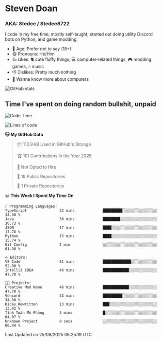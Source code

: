 # Steven Doan
### AKA: Stedee / Stedee8722
I code in my free time, mostly self-taught, started out doing utility Discord bots on Python, and game modding.

- 🤔 Age: Prefer not to say (18+)
- 😄 Pronouns: He/Him
- 👍 Likes: 🐈 cute fluffy things, 💻 computer-related things, 🎮 modding games, 🎶 music
- 👎 Dislikes: Pretty much nothing
- 🥹 Wanna know more about computers

![GitHub stats](https://github-readme-stats-iota-mocha-40.vercel.app/api?username=Stedee8722&show=prs_merged,prs_merged_percentage&show_icons=true&theme=transparent)

## Time I've spent on doing random bullshit, unpaid
<!--START_SECTION:Time I've spent on doing random bullshit, unpaid-->
![Code Time](http://img.shields.io/badge/Code%20Time-279%20hrs%2038%20mins-blue)

![Lines of code](https://img.shields.io/badge/From%20Hello%20World%20I%27ve%20Written-83.0%20thousand%20lines%20of%20code-blue)

**🐱 My GitHub Data** 

> 📦 110.9 kB Used in GitHub's Storage 
 > 
> 🏆 101 Contributions in the Year 2025
 > 
> 🚫 Not Opted to Hire
 > 
> 📜 19 Public Repositories 
 > 
> 🔑 1 Private Repositories 
 > 
📊 **This Week I Spent My Time On** 

```text
💬 Programming Languages: 
TypeScript               33 mins             █████████░░░░░░░░░░░░░░░░   34.38 % 
Java                     30 mins             ████████░░░░░░░░░░░░░░░░░   30.73 % 
JSON                     17 mins             ████░░░░░░░░░░░░░░░░░░░░░   17.78 % 
Python                   15 mins             ████░░░░░░░░░░░░░░░░░░░░░   15.74 % 
Git Config               1 min               ░░░░░░░░░░░░░░░░░░░░░░░░░   01.38 % 

🔥 Editors: 
VS Code                  51 mins             █████████████░░░░░░░░░░░░   52.30 % 
IntelliJ IDEA            46 mins             ████████████░░░░░░░░░░░░░   47.70 % 

🐱‍💻 Projects: 
Creative Mod Name        46 mins             ████████████░░░░░░░░░░░░░   47.70 % 
Vencord                  33 mins             █████████░░░░░░░░░░░░░░░░   34.38 % 
Dicey_Rewritten          13 mins             ███░░░░░░░░░░░░░░░░░░░░░░   13.42 % 
Tính Toán Mô Phỏng       3 mins              █░░░░░░░░░░░░░░░░░░░░░░░░   04.07 % 
Unknown Project          0 secs              ░░░░░░░░░░░░░░░░░░░░░░░░░   00.44 % 
```


 Last Updated on 25/06/2025 06:25:19 UTC
<!--END_SECTION:Time I've spent on doing random bullshit, unpaid-->
